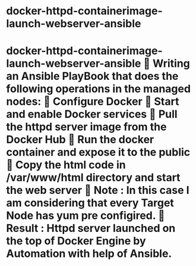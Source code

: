 # docker-httpd-containerimage-launch-webserver-ansible
# docker-httpd-containerimage-launch-webserver-ansible  🔰 Writing an Ansible PlayBook that does the following operations in the managed nodes:  🔹 Configure Docker  🔹 Start and enable Docker services  🔹 Pull the httpd server image from the Docker Hub  🔹 Run the docker container and expose it to the public  🔹 Copy the html code in /var/www/html directory and start the web server  🔹 Note : In this case I am considering that every Target Node has yum pre configired.  🔹 Result : Httpd server launched on the top of Docker Engine by Automation with help of Ansible.
